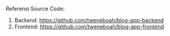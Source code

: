 Referensi Source Code:

1. Backend: https://github.com/tweneboah/blog-app-backend
2. Frontend: https://github.com/tweneboah/blog-app-frontend

